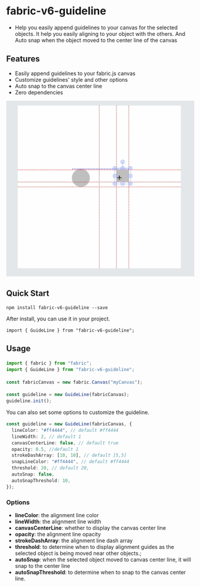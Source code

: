 # fabric-v6-guideline

- Help you easily append guidelines to your canvas for the selected objects. It help you easily aligning to your object with the others. And Auto snap when the object moved to the center line of the canvas

## Features

- Easily append guidelines to your fabric.js canvas
- Customize guidelines' style and other options
- Auto snap to the canvas center line
- Zero dependencies

![Demo](public/demo.png)

## Quick Start

```shell
npm install fabric-v6-guideline --save
```

After install, you can use it in your project.

```tsx
import { GuideLine } from "fabric-v6-guideline";
```

## Usage

```ts
import { fabric } from "fabric";
import { GuideLine } from "fabric-v6-guideline";

const fabricCanvas = new fabric.Canvas("myCanvas");

const guideline = new GuideLine(fabricCanvas);
guideline.init();
```

You can also set some options to customize the guideline.

```ts
const guideline = new GuideLine(fabricCanvas, {
  lineColor: "#ff4444", // default #ff4444
  lineWidth: 2, // default 1
  canvasCenterLine: false, // default true
  opacity: 0.5, //default 1
  strokeDashArray: [10, 10], // default [5,5]
  snapLineColor: "#ff4444", // default #ff4444
  threshold: 20, // default 20,
  autoSnap: false,
  autoSnapThreshold: 10,
});
```

### Options

- **lineColor**: the alignment line color
- **lineWidth**: the alignment line width
- **canvasCenterLine**: whether to display the canvas center line
- **opacity**: the alignment line opacity
- **strokeDashArray**: the alignment line dash array
- **threshold**: to determine when to display alignment guides as the selected object is being moved near other objects.;
- **autoSnap**: when the selected object moved to canvas center line, it will snap to the center line
- **autoSnapThreshold**: to determine when to snap to the canvas center line.
